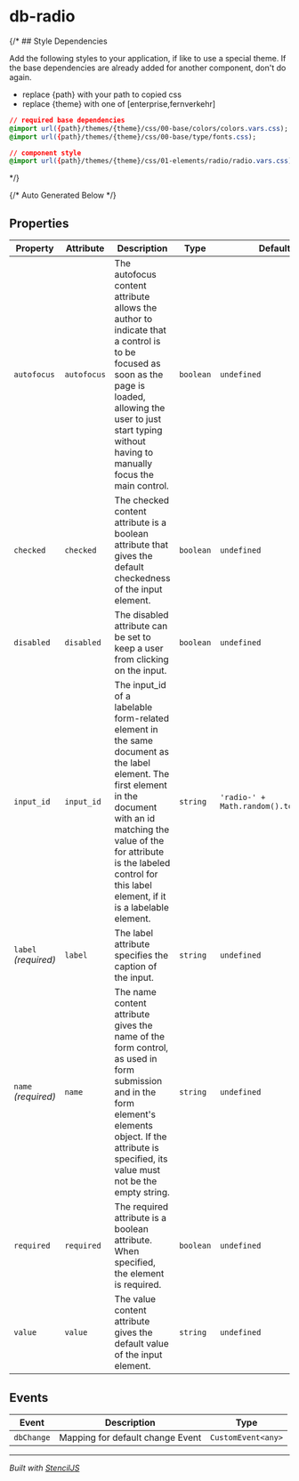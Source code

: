 # db-radio

{/* ## Style Dependencies

Add the following styles to your application, if like to use a special theme. If the base dependencies are already added for another component, don't do again.

- replace {path} with your path to copied css
- replace {theme} with one of [enterprise,fernverkehr]

```css
// required base dependencies
@import url({path}/themes/{theme}/css/00-base/colors/colors.vars.css);
@import url({path}/themes/{theme}/css/00-base/type/fonts.css);

// component style
@import url({path}/themes/{theme}/css/01-elements/radio/radio.vars.css);
```
*/}

{/* Auto Generated Below */}


## Properties

| Property             | Attribute   | Description                                                                                                                                                                                                                                                   | Type      | Default                               |
| -------------------- | ----------- | ------------------------------------------------------------------------------------------------------------------------------------------------------------------------------------------------------------------------------------------------------------- | --------- | ------------------------------------- |
| `autofocus`          | `autofocus` | The autofocus content attribute allows the author to indicate that a control is to be focused as soon as the page is loaded, allowing the user to just start typing without having to manually focus the main control.                                        | `boolean` | `undefined`                           |
| `checked`            | `checked`   | The checked content attribute is a boolean attribute that gives the default checkedness of the input element.                                                                                                                                                 | `boolean` | `undefined`                           |
| `disabled`           | `disabled`  | The disabled attribute can be set to keep a user from clicking on the input.                                                                                                                                                                                  | `boolean` | `undefined`                           |
| `input_id`           | `input_id`  | The input_id of a labelable form-related element in the same document as the label element. The first element in the document with an id matching the value of the for attribute is the labeled control for this label element, if it is a labelable element. | `string`  | `'radio-' + Math.random().toString()` |
| `label` _(required)_ | `label`     | The label attribute specifies the caption of the input.                                                                                                                                                                                                       | `string`  | `undefined`                           |
| `name` _(required)_  | `name`      | The name content attribute gives the name of the form control, as used in form submission and in the form element's elements object. If the attribute is specified, its value must not be the empty string.                                                   | `string`  | `undefined`                           |
| `required`           | `required`  | The required attribute is a boolean attribute. When specified, the element is required.                                                                                                                                                                       | `boolean` | `undefined`                           |
| `value`              | `value`     | The value content attribute gives the default value of the input element.                                                                                                                                                                                     | `string`  | `undefined`                           |


## Events

| Event      | Description                      | Type               |
| ---------- | -------------------------------- | ------------------ |
| `dbChange` | Mapping for default change Event | `CustomEvent<any>` |


----------------------------------------------

*Built with [StencilJS](https://stenciljs.com/)*
